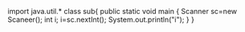 import java.util.*
class sub{
public static void main
{
Scanner sc=new Scaneer();
int i;
i=sc.nextInt();
System.out.println("i");
}
}
